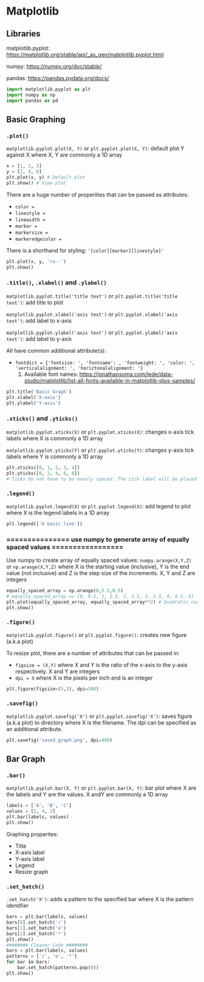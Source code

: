# Matplotlib

## Libraries

matplotlib.pyplot: https://matplotlib.org/stable/api/_as_gen/matplotlib.pyplot.html

numpy: https://numpy.org/doc/stable/

pandas: https://pandas.pydata.org/docs/

```python
import matplotlib.pyplot as plt
import numpy as np
import pandas as pd
```



## Basic Graphing

### `.plot()`

`matplotlib.pyplot.plot(X, Y)` or  `plt.pyplot.plot(X, Y)`: default plot Y against X where X, Y are commonly a 1D array

```python
x = [1, 2, 3]
y = [2, 4, 6]
plt.plot(x, y) # Default plot
plt.show() # View plot
```

There are a huge number of properities that can be passed as attributes:

- `color = `
- `linestyle = `
- `linewidth = `
- `marker = `
- `markersize = `
- `markeredgecolor = `

There is a shorthand for styling: `'[color][marker][linestyle]'`

```python
plt.plot(x, y, 'ro--')
plt.show()
```

### `.title()`,  `.xlabel()` and `.ylabel()`

`matplotlib.pyplot.title('title text')` or  `plt.pyplot.title('title text')`: add title to plot

`matplotlib.pyplot.xlabel('axis text')` or  `plt.pyplot.xlabel('axis text')`: add label to x-axis

`matplotlib.pyplot.ylabel('axis text')` or  `plt.pyplot.ylabel('axis text')`: add label to y-axis

All have common additional attribute(s):

- `fontdict = {'fontsize: ', 'fontname': , 'fontweight: ', 'color: ', 'verticalalignment: ', 'horiztonalalignment: '}`
    1. Available font names: https://jonathansoma.com/lede/data-studio/matplotlib/list-all-fonts-available-in-matplotlib-plus-samples/

```python
plt.title('Basic Graph')
plt.xlabel('X-axis')
plt.ylabel('Y-axis')
```

### `.xticks()` and  `.yticks()`

`matplotlib.pyplot.xticks(X)` or  `plt.pyplot.xticks(X)`: changes x-axis tick labels where X is commonly a 1D array

`matplotlib.pyplot.yticks(Y)` or  `plt.pyplot.yticks(Y)`: changes y-axis tick labels where Y is commonly a 1D array

```python
plt.xticks([0, 1, 2, 3, 4])
plt.yticks([0, 2, 4, 6, 8])
# Ticks do not have to be evenly spaced. The tick label will be placed in its appropiate position
```

### `.legend()`

`matplotlib.pyplot.legend(X)` or  `plt.pyplot.legend(X)`: add legend to plot where X is the legend labels in a 1D array

```python
plt.legend(['A basic line'])
```

### =============== use numpy to generate array of equally spaced values =================

Use numpy to create array of equally spaced values: `numpy.arange(X,Y,Z)` or `np.arange(X,Y,Z)` where X is the starting value (inclusive), Y is the end value (not inclusive) and Z is the step size of the increments. X, Y and Z are integers

```python
equally_spaced_array = np.arange(0,5.5,0.5)
# equally_spaced_array == [0, 0.5, 1, 1.5, 2, 2.5, 3, 3.5, 4, 4.5, 5]
plt.plot(equally_spaced_array, equally_spaced_array**2) # Quadratic curve plotted
plt.show()
```

### `.figure()`

`matplotlib.pyplot.figure()` or  `plt.pyplot.figure()`: creates new figure (a.k.a plot)

To resize plot, there are a number of attributes that can be passed in:

- `figsize = (X,Y)` where X and Y is the ratio of the x-axis to the y-axis respectively. X and Y are integers
- `dpi = X` where X is the pixels per inch and is an integer

```python
plt.figure(figsize=(5,3), dpi=300)
```

### `.savefig()`

`matplotlib.pyplot.savefig('X')` or  `plt.pyplot.savefig('X')`: saves figure (a.k.a plot) to directory where X is the filename. The dpi can be specified as an additional attribute.

```python
plt.savefig('saved_graph.png', dpi=400)
```



## Bar Graph

### `.bar()`

`matplotlib.pyplot.bar(X, Y)` or  `plt.pyplot.bar(X, Y)`: bar plot where X are the labels and Y are the values. X andY are commonly a 1D array

```python
labels = ['A', 'B', 'C']
values = [1, 4, 2]
plt.bar(labels, values)
plt.show()
```

Graphing properites:

- Title
- X-axis label
- Y-axis label
- Legend
- Resize graph

### `.set_hatch()`

`.set_hatch('X')`: adds a pattern to the specified bar where X is the pattern identifier

```python
bars = plt.bar(labels, values)
bars[0].set_hatch('/')
bars[1].set_hatch('o')
bars[2].set_hatch('*')
plt.show()
######## Cleaner Code ########
bars = plt.bar(labels, values)
patterns = ['/', 'o', '*']
for bar in bars:
    bar.set_hatch(patterns.pop(0))
plt.show()
```





